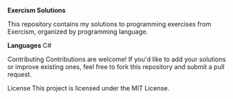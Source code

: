 **Exercism Solutions**


This repository contains my solutions to programming exercises from Exercism, organized by programming language.


**Languages**
C#


Contributing
Contributions are welcome! If you'd like to add your solutions or improve existing ones, feel free to fork this repository and submit a pull request.

License
This project is licensed under the MIT License.
